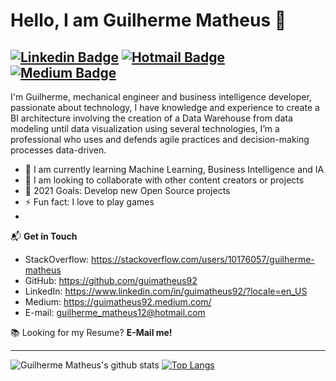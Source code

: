 # Hello, I am Guilherme Matheus 👋

[![Linkedin Badge](https://img.shields.io/badge/-guimatheus92-blue?style=flat-square&logo=Linkedin&logoColor=white&link=https://www.linkedin.com/in/guimatheus92/?locale=en_US)](https://www.linkedin.com/in/guimatheus92/?locale=en_US) [![Hotmail Badge](https://img.shields.io/badge/-guilherme_matheus12@hotmail.com-0078D4?style=flat-square&logo=microsoft-outlook&logoColor=white&link=mailto:guilherme_matheus12@hotmail.com)](mailto:guilherme_matheus12@hotmail.com) [![Medium Badge](https://img.shields.io/badge/guimatheus92-12100E?style=flat&logo=medium&logoColor=white&link=mailto:guilherme_matheus12@hotmail.com)](mailto:guilherme_matheus12@hotmail.com)
------------

I'm Guilherme, mechanical engineer and business intelligence developer, passionate about technology, I have knowledge and experience to create a BI architecture involving the creation of a Data Warehouse from data modeling until data visualization using several technologies, I’m a professional who uses and defends agile practices and decision-making processes data-driven.


- 🌱 I am currently learning Machine Learning, Business Intelligence and IA
- 👯 I am looking to collaborate with other content creators or projects
- 🥅 2021 Goals: Develop new Open Source projects
- ⚡ Fun fact: I love to play games
- 

📬 **Get in Touch**
- StackOverflow: https://stackoverflow.com/users/10176057/guilherme-matheus
- GitHub: https://github.com/guimatheus92
- LinkedIn: https://www.linkedin.com/in/guimatheus92/?locale=en_US
- Medium: https://guimatheus92.medium.com/
- E-mail: guilherme_matheus12@hotmail.com

📚 Looking for my Resume? **E-Mail me!**

------------

![Guilherme Matheus's github stats](https://github-readme-stats.vercel.app/api?username=guimatheus92&show_icons=true&hide_border=true)
[![Top Langs](https://github-readme-stats.vercel.app/api/top-langs/?username=guimatheus92&layout=compact)](https://github.com/guimatheus92/github-readme-stats)
